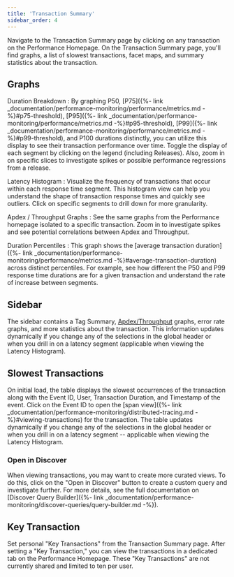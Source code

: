 ```yaml
---
title: 'Transaction Summary'
sidebar_order: 4
---
```


Navigate to the Transaction Summary page by clicking on any transaction on the Performance Homepage. On the Transaction Summary page, you'll find graphs, a list of slowest transactions, facet maps, and summary statistics about the transaction.

## Graphs
Duration Breakdown 
: By graphing P50, [P75]({%- link _documentation/performance-monitoring/performance/metrics.md -%}#p75-threshold), [P95]({%- link _documentation/performance-monitoring/performance/metrics.md -%}#p95-threshold), [P99]({%- link _documentation/performance-monitoring/performance/metrics.md -%}#p99-threshold), and P100 durations distinctly, you can utilize this display to see their transaction performance over time. Toggle the display of each segment by clicking on the legend (including Releases). Also, zoom in on specific slices to investigate spikes or possible performance regressions from a release.

Latency Histogram
: Visualize the frequency of transactions that occur within each response time segment. This histogram view can help you understand the shape of transaction response times and quickly see outliers. Click on specific segments to drill down for more granularity.

Apdex / Throughput Graphs
: See the same graphs from the Performance homepage isolated to a specific transaction. Zoom in to investigate spikes and see potential correlations between Apdex and Throughput.

Duration Percentiles
: This graph shows the [average transaction duration]({%- link _documentation/performance-monitoring/performance/metrics.md -%}#average-transaction-duration) across distinct percentiles. For example, see how different the P50 and P99 response time durations are for a given transaction and understand the rate of increase between segments.

## Sidebar
The sidebar contains a Tag Summary, [Apdex/Throughput](#apdex--throughput-graphs) graphs, error rate graphs, and more statistics about the transaction. This information updates dynamically if you change any of the selections in the global header or when you drill in on a latency segment (applicable when viewing the Latency Histogram).

## Slowest Transactions
On initial load, the table displays the slowest occurrences of the transaction along with the Event ID, User, Transaction Duration, and Timestamp of the event. Click on the Event ID to open the [span view]({%- link _documentation/performance-monitoring/distributed-tracing.md -%}#viewing-transactions) for the transaction. The table updates dynamically if you change any of the selections in the global header or when you drill in on a latency segment -- applicable when viewing the Latency Histogram.

### Open in Discover
When viewing transactions, you may want to create more curated views. To do this, click on the "Open in Discover" button to create a custom query and investigate further. For more details, see the full documentation on [Discover Query Builder]({%- link _documentation/performance-monitoring/discover-queries/query-builder.md -%}).

## Key Transaction
Set personal "Key Transactions" from the Transaction Summary page. After setting a "Key Transaction," you can view the transactions in a dedicated tab on the Performance Homepage. These "Key Transactions" are not currently shared and limited to ten per user.